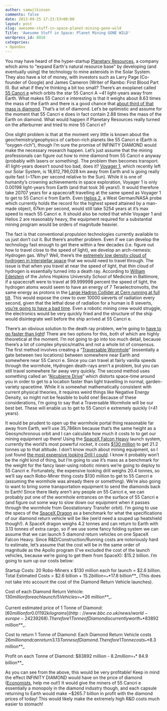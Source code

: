 ```yaml
---
author: samwilkinson
comments: false
date: 2013-09-25 17:23:53+00:00
layout: post
slug: awesome-stuff-in-space-planet-mining-gone-wild
Title: 'Awesome Stuff in Space: Planet Mining GONE WILD'
wordpress_id: 8916
categories:
- OpenGov
---
```


You may have heard of the hyper-startup [Planetary Resources](http://www.planetaryresources.com/), a company which aims to "expand Earth's natural resource base" by developing (and eventually using) the technology to mine asteroids in the Solar System. They also have a lot of money, with investors such as Larry Page (Co-founder of Google) and James Cameron (Writer of Rambo: First Blood Part II). But what if they’re thinking a bit too small? There’s an exoplanet called [55 Cancri e](http://en.wikipedia.org/wiki/55_Cancri_e) which orbits the star 55 Cancri A ~41 light-years away from Earth. What makes 55 Cancri e interesting is that it weighs about 8.63 times the mass of the Earth and there is a good chance that [about third of that mass is diamond](http://adsabs.harvard.edu/abs/2012ApJ...759L..40M). That’s a lot of diamond. Let’s be optimistic and assume for the moment that 55 Cancri e does in fact contain 2.88 times the mass of the Earth on diamond. What would happen if Planetary Resources really turned on the afterburner and tried to mine 55 Cancri e?




One slight problem is that at the moment very little is known about the geochemistry/geophysics of carbon-rich planets like 55 Cancri e (Earth is “oxygen-rich”), though I’m sure the promise of INFINITY DIAMOND would make the necessary research happen. Let’s just assume that the mining professionals can figure out how to mine diamond from 55 Cancri e anyway (probably with lasers or something). The problem then becomes transport. 41 light-years doesn’t sound too bad, does it? [Voyager 1](http://en.wikipedia.org/wiki/Voyager_1), which recently left our Solar System, is 18,812,796,028 km away from Earth and is going really quite fast (~17km per second relative to the Sun). While it is one of humanity’s crowning achievements in space exploration, Voyager 1 is only 0.00198 light-years from Earth (and that took 36 years!). It would therefore take 20707 years for a spacecraft travelling at the same speed as Voyager 1 to get to 55 Cancri e from Earth. Even [Helios 2](http://en.wikipedia.org/wiki/Helios_2_(NASA)), a West German/NASA probe which currently holds the record for the highest speed attained by a man-made object, 67km per second, would still take 5254 years at it’s max speed to reach 55 Cancri e. It should also be noted that while Voyager 1 and Helios 2 are reasonably heavy, the equipment required for a substantial mining program would be orders of magnitude heavier.




The fact is that conventional propulsion technologies currently available to us just don’t cut it. But there’s another problem. Even if we can develop the technology fast enough to get there within a few decades (i.e. figure out how to travel close to the speed of light), we develop an arch-nemesis: Hydrogen gas. Why? Well, there’s the [extremely low density cloud of hydrogen in Interstellar space](http://en.wikipedia.org/wiki/Interstellar_medium) that we would need to travel through. The issue is that when you travel at near the speed of light, that thin cloud of hydrogen is essentially turned into a death ray. According to [William Edelstein](http://www.newscientist.com/article/dn18532-starship-pilots-speed-kills-especially-warp-speed.html#.UkMXWmQ9znU) of the Johns Hopkins University School of Medicine in Baltimore, if a spacecraft were to travel at 99.999998 percent the speed of light, the hydrogen atoms would seem to have an energy of 7 Teraelectronvolts, the same energy as protons in the [Large Hadron Collider at Cern running at full tilt](http://en.wikipedia.org/wiki/Large_Hadron_Collider). This would expose the crew to over 10000 sieverts of radiation every second, given that the lethal dose of radiation for a human is 8 sieverts, [you’re going to have a bad time](http://en.wikipedia.org/wiki/Anatoli_Bugorski). Even a robotic mining crew would struggle, the electronics would be very quickly fried and the structure of the ship would disintegrate well before the ship arrived at 55 Cancri e.




There’s an obvious solution to the death ray problem, we’re going to [have to go faster than light](http://static.comicvine.com/uploads/original/2/27500/1012816-warpchrt.gif)! There are two options for this, both of which are highly theoretical at the moment. I’m not going to go into too much detail, because there’s a lot of complex physics/maths and not a whole lot of consensus. The first method involves creating a “[Traversable Wormhole](http://en.wikipedia.org/wiki/Wormhole#Traversable_wormholes)” (essentially a gate between two locations) between somewhere near Earth and somewhere near 55 Cancri e. Since you can travel at fairly vanilla speeds through the wormhole, Hydrogen death-rays aren’t a problem, but you can still travel somewhere far away very quickly. The second method uses something called an “[Alcubierre Drive](http://en.wikipedia.org/wiki/Alcubierre_drive)” which distorts space-time around you in order to get to a location faster than light travelling in normal, garden-variety spacetime. While it is somewhat mathematically consistent with current physical theories, it requires weird things like Negative Energy Density, so might not be feasible to build one! Because of these considerations, I’m going to say that a Traversable Wormhole will be our best bet. These will enable us to get to 55 Cancri e extremely quickly (<41 years).




It would be prudent to open up the wormhole portal thing reasonable far away from Earth, we’ll use 35,786km because that’s the same height as a Geosynchronous orbit and I can calculate how much it costs to to get our mining equipment up there! Using the [SpaceX Falcon Heavy](http://www.spacex.com/falcon-heavy) launch system, currently the world’s most powerful rocket, it costs [$130 million](http://www.spacex.com/about/capabilities) to get 21.2 tonnes up to that altitude. I don’t know much about mining equipment, so I just found [the most expensive looking Drill I could](http://xml.catmms.com/servlet/ImageServlet?imageId=C775593). I know it probably won’t be the right kind of thing, but I’m going to use it’s mass as a benchmark for the weight for the fancy laser-using robotic miners we’re going to deploy to 55 Cancri e. Fortunately, the expensive looking drill weighs 20.4 tonnes, so we’ll say each Robo-Miner thing costs $130 million to get to 55 Cancri e (assuming the wormhole was already there or something). We’re also going to want to bring some transportation equipment to send the diamonds back to Earth! Since there likely aren’t any people on 55 Cancri e, we can probably put one of the wormhole entrances on the surface of 55 Cancri e (and figure out some way to slow down our equipment when it passes through the wormhole from Geostationary Transfer orbit). I’m going to use the specs of the [SpaceX Dragon](http://www.spacex.com/dragon) as a benchmark for what the specifications of our diamond return vehicle will be like (we’d need a souped up heatshield though!). A SpaceX dragon weighs 4.2 tonnes and can return to Earth with 3.13 tonnes of extra cargo, so if we use some fancy folding system we can assume that we can launch 5 diamond return vehicles on one SpaceX Falcon Heavy. Since R&D/Construction/Running costs are notoriously hard to estimate, let’s assume that the cost will be in the same order of magnitude as the Apollo program (I’ve excluded the cost of the launch vehicles, because we’re going to get them from SpaceX): $15.2 billion. I’m going to sum up our costs below:




Startup Costs: 20 Robo-Miners x $130 million each for launch = $2.6 billion. Total Estimated Costs = $2.6 billion + $15.2 billion = _**$17.8 billion**_ (This does not take into account the cost of the Diamond Return Vehicle launches).




Cost of each Diamond Return Vehicle: $130 million for each launch/5 Vehicles = _**$26 million**_.




Current estimated price of 1 Tonne of Diamond: [$60 million for 0.01192 kilograms](http://www.bbc.co.uk/news/world-europe-24239268). Therefore 1 Tonne of Diamond is currently worth _**$83892 million**_.




Cost to return 1 Tonne of Diamond: Each Diamond Return Vehicle costs $26 million and can return 3.13 Tonnes of Diamond. Therefore 1 Tonne costs _**$8.3 million**_




Profit on each Tonne of Diamond: $83892 million - $8.2 million = _**~$84.9 billion**_




As you can see from the above, this would be very profitable! Keep in mind the effect INFINITY DIAMOND would have on the price of diamond ([Economists](http://en.wikipedia.org/wiki/Supply_and_demand), help me out!) It would give the miners of 55 Cancri e essentially a monopoly in the diamond industry though, and each capsule returning to Earth would make ~$265.7 billion in profit with the diamond prices of today! This would likely make the extremely high R&D costs much easier to stomach!
